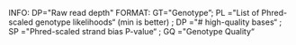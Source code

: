 INFO: 
	DP="Raw read depth"
FORMAT: 
	GT="Genotype”; 
	PL ="List of Phred-scaled genotype likelihoods“ (min is better) ; 
	DP ="# high-quality bases“ ; 
	SP ="Phred-scaled strand bias P-value“ ; 
	GQ ="Genotype Quality“

